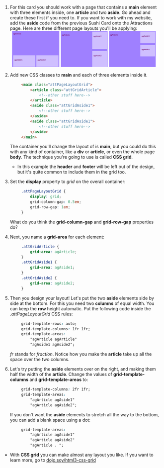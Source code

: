 1. For this card you should work with a page that contains a **main** element with three elements inside, one **article** and two **aside**. Go ahead and create these first if you need to. If you want to work with my website, add the **aside** code from the previous Sushi Card onto the Attractions page. Here are three different page layouts you'll be applying: ![](assets/GridLayouts_390_1200.png)

2. Add new CSS classes to **main** and each of three elements inside it.
   ```html
        <main class="attPageLayoutGrid">
            <article class="attGridArticle">
                <!--other stuff here-->
            </article>
            <aside class="attGridAside1">
                <!--other stuff here-->
            </aside>
            <aside class="attGridAside1">
                <!--other stuff here-->
            </aside>
        </main>
   ```
   The container you'll change the layout of is **main**, but you could do this with any kind of container, like a **div** or **article**, or even the whole page **body**. The technique you're going to use is called **CSS grid**.
   * In this example the **header** and **footer** will be left out of the design, but it's quite common to include them in the grid too.

3. Set the **display** property to _grid_ on the overall container:
   ```css
        .attPageLayoutGrid {
            display: grid;
            grid-column-gap: 0.5em;
            grid-row-gap: 1em;
        }
   ```
    What do you think the **grid-column-gap** and **grid-row-gap** properties do?

4. Next, you name a **grid-area** for each element: 
   ```css
        .attGridArticle {
            grid-area: agArticle;
        }
        .attGridAside1 {
            grid-area: agAside1;
        }
        .attGridAside2 {
            grid-area: agAside2;
        }
   ```
5. Then you design your layout! Let's put the two **aside** elements side by side at the bottom. For this you need two **columns** of equal width. You can keep the **row** height automatic. Put the following code inside the _.attPageLayoutGrid_ CSS rules:
   ```css
        grid-template-rows: auto;
        grid-template-columns: 1fr 1fr;
        grid-template-areas: 
            "agArticle agArticle"
            "agAside1 agAside2";
   ```
    _fr_ stands for _fraction_. Notice how you make the **article** take up all the space over the two columns.

6. Let's try putting the **aside** elements over on the right, and making them half the width of the **article**. Change the values of **grid-template-columns** and **grid-template-areas** to:
   ```css
        grid-template-columns: 2fr 1fr;
        grid-template-areas: 
            "agArticle agAside1"
            "agArticle agAside2";
   ```
   If you don't want the **aside** elements to stretch all the way to the bottom, you can add a blank space using a dot: 
   ```css
        grid-template-areas: 
            "agArticle agAside1"
            "agArticle agAside2"
            "agArticle . ";
   ```
 * With **CSS grid** you can make almost any layout you like. If you want to learn more, go to [dojo.soy/html3-css-grid](http://dojo.soy/html3-css-grid)
